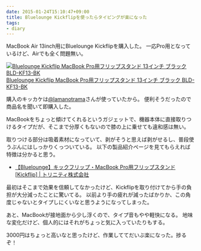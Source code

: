 ```yaml
---
date: 2015-01-24T15:10:47+09:00
title: Bluelounge Kickflipを使ったらタイピングが楽になった
tags:
- diary
---
```

MacBook Air 13inch用にBluelounge Kickflipを購入した。
一応Pro用となっているけど、Airでも全く問題無い。

[![Bluelounge Kickflip MacBook Pro用フリップスタンド 13インチ ブラック BLD-KF13-BK](http://ecx.images-amazon.com/images/I/41juBouIHRL.jpg)](http://www.amazon.co.jp/exec/obidos/ASIN/B00LGLAFES/hifumiass-22/ref=nosim/)  
[Bluelounge Kickflip MacBook Pro用フリップスタンド 13インチ ブラック BLD-KF13-BK](http://www.amazon.co.jp/exec/obidos/ASIN/B00LGLAFES/hifumiass-22/ref=nosim/)

購入のキッカケは[@lamanotrama](https://twitter.com/lamanotrama)さんが使っていたから。
便利そうだったので商品名を聞いて即購入した。

MacBookをちょっと傾けてくれるというガジェットで、機器本体に直接取りつけるタイプだが、そこまで分厚くもないので膝の上に乗せても違和感は無い。

取りつける部分は吸着素材になっていて、剥がそうと思えば剥がせるし、普段使うぶんにはしっかりくっついている。
以下の製品紹介ページを見てもらえれば特徴は分かると思う。

- [【Bluelounge】キックフリップ・MacBook Pro用フリップスタンド [Kickflip] | トリニティ株式会社](http://trinity.jp/products/bluelounge/kickflip/)

最初はそこまで効果を信頼してなかったけど、Kickflipを取り付けてから手の負担が大分減ったことに驚いてる。
以前より手の疲れが減ったばかりか、この角度じゃないとタイプしにくいなと思うようになってしまった。

あと、MacBookが接地面から少し浮くので、タイプ音もやや軽快になる。
地味な変化だけど、個人的にはそれがちょっと気に入っていたりもする。

3000円はちょっと高いなと思ったけど、作業しててだいぶ楽になった。捗るぞ！
